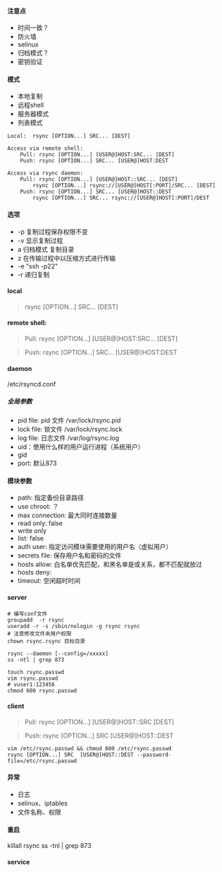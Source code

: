 ####   注意点

- 时间一致？
- 防火墙
- selinux
- 归档模式？
- 密钥验证

#### 模式

- 本地复制
- 远程shell
- 服务器模式
- 列表模式

```shell
Local:  rsync [OPTION...] SRC... [DEST]

Access via remote shell:
    Pull: rsync [OPTION...] [USER@]HOST:SRC... [DEST]
    Push: rsync [OPTION...] SRC... [USER@]HOST:DEST

Access via rsync daemon:
    Pull: rsync [OPTION...] [USER@]HOST::SRC... [DEST]
        rsync [OPTION...] rsync://[USER@]HOST[:PORT]/SRC... [DEST]
    Push: rsync [OPTION...] SRC... [USER@]HOST::DEST
        rsync [OPTION...] SRC... rsync://[USER@]HOST[:PORT]/DEST
```

#### 选项

- -p 复制过程保存权限不变
- -v  显示复制过程
- a 归档模式 复制目录
- z 在传输过程中以压缩方式进行传输
- -e "ssh -p22"
- -r 递归复制



#### local

> rsync [OPTION...] SRC... [DEST]

#### remote shell:

> Pull: rsync [OPTION...] [USER@]HOST:SRC... [DEST]
 
>  Push: rsync [OPTION...] SRC... [USER@]HOST:DEST

#### daemon

/etc/rsyncd.conf

##### 全局参数
- pid file: pid 文件 /var/lock/rsync.pid
- lock file: 锁文件 /var/lock/rsync.lock
- log file: 日志文件 /var/log/rsync.log
- uid：使用什么样的用户运行进程（系统用户）
- gid
- port: 默认873

#### 模块参数
- path: 指定备份目录路径
- use chroot: ？
- max connection: 最大同时连接数量
- read only: false
- write only
- list: false
- auth user: 指定访问模块需要使用的用户名（虚拟用户）
- secrets file: 保存用户名和密码的文件
- hosts allow: 白名单优先匹配，和黑名单是或关系，都不匹配就放过
- hosts deny:
- timeout: 空闲超时时间

#### server

```shell
# 编写conf文件
groupadd  -r rsync
useradd -r -s /sbin/nologin -g rsync rsync
# 注意修改文件夹用户权限
chown rsync.rsync 目标目录

rsync --daemon [--config=/xxxxx]
ss -ntl | grep 873

touch rsync.passwd
vim rsync.passwd
# vuser1:123456
chmod 600 rsync.passwd
```

#### client

> Pull: rsync [OPTION...] [USER@]HOST::SRC [DEST]

> Push: rsync [OPTION...] SRC  [USER@]HOST::DEST

```shell
vim /etc/rsync.passwd && chmod 600 /etc/rsync.passwd
rsync [OPTION...] SRC  [USER@]HOST::DEST --password-file=/etc/rsync.passwd
```

#### 异常
- 日志
- selinux、iptables
- 文件名称、权限



#### 重启
killall rsync
ss -tnl | grep 873

#### service